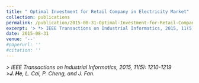 ```yaml
---
title: " Optimal Investment for Retail Company in Electricity Market"
collection: publications
permalink: /publication/2015-08-31-Optimal-Investment-for-Retail-Company/
excerpt: '> *> IEEE Transactions on Industrial Informatics, 2015, 11(5): 1210-1219*<br>> ***J. He**, L. Cai, P. Cheng, and J. Fan*.'
date: 2015-08-31
venue: '--'
#paperurl: ''
#citation: ''
---
```

*> IEEE Transactions on Industrial Informatics, 2015, 11(5): 1210-1219*  
*>**J. He**, L. Cai, P. Cheng, and J. Fan*.